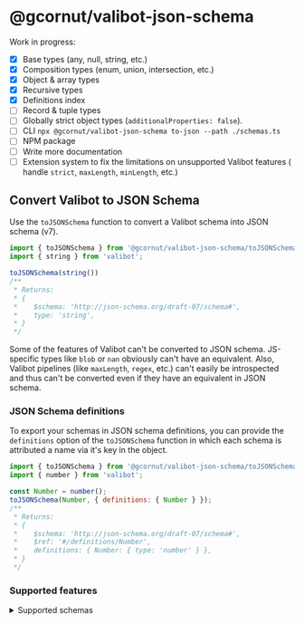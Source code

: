# @gcornut/valibot-json-schema

Work in progress:

- [x] Base types (any, null, string, etc.)
- [x] Composition types (enum, union, intersection, etc.)
- [x] Object & array types
- [x] Recursive types
- [x] Definitions index
- [ ] Record & tuple types
- [ ] Globally strict object types (`additionalProperties: false`).
- [ ] CLI `npx @gcornut/valibot-json-schema to-json --path ./schemas.ts`
- [ ] NPM package
- [ ] Write more documentation
- [ ] Extension system to fix the limitations on unsupported Valibot features (
  handle `strict`, `maxLength`, `minLength`, etc.)

## Convert Valibot to JSON Schema

Use the `toJSONSchema` function to convert a Valibot schema into JSON schema (v7).

```js
import { toJSONSchema } from '@gcornut/valibot-json-schema/toJSONSchema';
import { string } from 'valibot';

toJSONSchema(string())
/**
 * Returns:
 * {
 *    $schema: 'http://json-schema.org/draft-07/schema#',
 *    type: 'string',
 * }
 */
```

Some of the features of Valibot can't be converted to JSON schema. JS-specific types like `blob` or `nan` obviously
can't have an equivalent.
Also, Valibot pipelines (like `maxLength`, `regex`, etc.) can't easily be introspected and thus can't be converted even
if they have an equivalent in JSON schema.

### JSON Schema definitions

To export your schemas in JSON schema definitions, you can provide the `definitions` option of the `toJSONSchema` function in which each schema is attributed a name via it's key in the object.

```js
import { toJSONSchema } from '@gcornut/valibot-json-schema/toJSONSchema';
import { number } from 'valibot';

const Number = number();
toJSONSchema(Number, { definitions: { Number } });
/**
 * Returns:
 * {
 *    $schema: 'http://json-schema.org/draft-07/schema#',
 *    $ref: '#/definitions/Number',
 *    definitions: { Number: { type: 'number' } },
 * }
 */
```

### Supported features

<details>
<summary>Supported schemas</summary>

|                | status                                                                                      |
|----------------|---------------------------------------------------------------------------------------------|
| `any`          | supported                                                                                   |
| `null`         | supported                                                                                   |
| `literal`      | partial: only JSON literal are supported                                                    |
| `number`       | supported                                                                                   |
| `string`       | supported                                                                                   |
| `boolean`      | supported                                                                                   |
| `nullable`     | supported                                                                                   |
| `optional`     | partial: only inside `object` schema                                                        |
| `enum`         | supported                                                                                   |
| `union`        | supported                                                                                   |
| `intersection` | supported                                                                                   |
| `array`        | supported                                                                                   |
| `object`       | supported                                                                                   |
| `record`       | partial: only string key are allowed, applicable to plain object only, not arrays           |
| `recursive`    | partial: only if the schema inside [is referenced in `definitions`](#jsonchema-definitions) |

</details>
